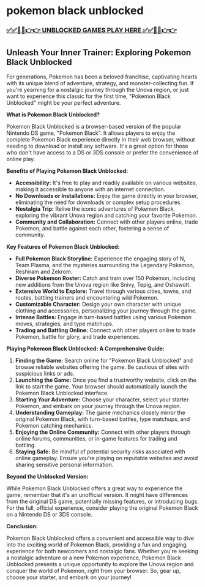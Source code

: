 # pokemon black unblocked

### [✅✅🔴🔴👉👉 UNBLOCKED GAMES PLAY HERE ✅✅🔴🔴👉👉](https://topstoryindia.com)

##  Unleash Your Inner Trainer: Exploring Pokemon Black Unblocked

For generations, Pokemon has been a beloved franchise, captivating hearts with its unique blend of adventure, strategy, and monster-collecting fun. If you're yearning for a nostalgic journey through the Unova region, or just want to experience this classic for the first time, "Pokemon Black Unblocked" might be your perfect adventure. 

**What is Pokemon Black Unblocked?**

Pokemon Black Unblocked is a browser-based version of the popular Nintendo DS game, "Pokemon Black". It allows players to enjoy the complete Pokemon Black experience directly in their web browser, without needing to download or install any software. It's a great option for those who don't have access to a DS or 3DS console or prefer the convenience of online play. 

**Benefits of Playing Pokemon Black Unblocked:**

* **Accessibility:** It's free to play and readily available on various websites, making it accessible to anyone with an internet connection.
* **No Downloads or Installations:** Enjoy the game directly in your browser, eliminating the need for downloads or complex setup procedures.
* **Nostalgia Trip:** Relive the iconic adventures of Pokemon Black, exploring the vibrant Unova region and catching your favorite Pokemon.
* **Community and Collaboration:** Connect with other players online, trade Pokemon, and battle against each other, fostering a sense of community.

**Key Features of Pokemon Black Unblocked:**

* **Full Pokemon Black Storyline:** Experience the engaging story of N, Team Plasma, and the mysteries surrounding the Legendary Pokemon, Reshiram and Zekrom.
* **Diverse Pokemon Roster:** Catch and train over 150 Pokemon, including new additions from the Unova region like Snivy, Tepig, and Oshawott.
* **Extensive World to Explore:** Travel through various cities, towns, and routes, battling trainers and encountering wild Pokemon.
* **Customizable Character:** Design your own character with unique clothing and accessories, personalizing your journey through the game.
* **Intense Battles:** Engage in turn-based battles using various Pokemon moves, strategies, and type matchups.
* **Trading and Battling Online:** Connect with other players online to trade Pokemon, battle for glory, and trade experiences.

**Playing Pokemon Black Unblocked: A Comprehensive Guide:**

1. **Finding the Game:** Search online for "Pokemon Black Unblocked" and browse reliable websites offering the game. Be cautious of sites with suspicious links or ads.
2. **Launching the Game:** Once you find a trustworthy website, click on the link to start the game. Your browser should automatically launch the Pokemon Black Unblocked interface.
3. **Starting Your Adventure:** Choose your character, select your starter Pokemon, and embark on your journey through the Unova region.
4. **Understanding Gameplay:** The game mechanics closely mirror the original Pokemon Black, with turn-based battles, type matchups, and Pokemon catching mechanics. 
5. **Enjoying the Online Community:** Connect with other players through online forums, communities, or in-game features for trading and battling. 
6. **Staying Safe:** Be mindful of potential security risks associated with online gameplay. Ensure you're playing on reputable websites and avoid sharing sensitive personal information.

**Beyond the Unblocked Version:**

While Pokemon Black Unblocked offers a great way to experience the game, remember that it's an unofficial version.  It might have differences from the original DS game, potentially missing features, or introducing bugs. For the full, official experience, consider playing the original Pokemon Black on a Nintendo DS or 3DS console.

**Conclusion:**

Pokemon Black Unblocked offers a convenient and accessible way to dive into the exciting world of Pokemon Black, providing a fun and engaging experience for both newcomers and nostalgic fans.  Whether you're seeking a nostalgic adventure or a new Pokemon experience, Pokemon Black Unblocked presents a unique opportunity to explore the Unova region and conquer the world of Pokemon, right from your browser.  So, gear up, choose your starter, and embark on your journey! 
